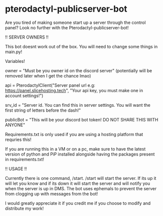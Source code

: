 # pterodactyl-publicserver-bot

Are you tired of making someone start up a server through the control panel?
Look no further with the Pterodactyl-publicserver-bot!

‼️ SERVER OWNERS ‼️

This bot doesnt work out of the box. You will need to change some things in main.py!

Variables!

owner = "Must be you owner id on the discord server" (potentially will be removed later when I get the chance lmao)

api = PterodactylClient("Server panel url e.g: https://panel.slicehosting.tech", "Your api key, you must make one in account settings!")

srv_id = "Server id. You can find this in server settings. You will want the first string of letters before the dash!"

publicBot = "This will be your discord bot token! DO NOT SHARE THIS WITH ANYONE"

Requirements.txt is only used if you are using a hosting platform that requries this!

If you are running this in a VM or on a pc, make sure to have the latest version of python and PiP installed alongside having the packages present in requirements.txt!

‼️ USAGE ‼️

Currently there is one command, /start.
/start will start the server. If its up it will let you know and if its down it will start the server and will notify you when the server is up in DMS. The bot uses ephemals to prevent the server from clogging up with messages from the bot!





I would greatly appreciate it if you credit me if you choose to modify and distribute my work!
